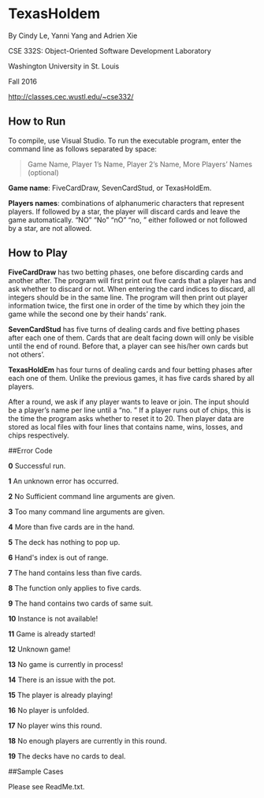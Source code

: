 # TexasHoldem

By Cindy Le, Yanni Yang and Adrien Xie

CSE 332S: Object-Oriented Software Development Laboratory

Washington University in St. Louis

Fall 2016

http://classes.cec.wustl.edu/~cse332/

## How to Run

To compile, use Visual Studio. To run the executable program, enter the command line as follows separated by space:

> Game Name, Player 1’s Name, Player 2’s Name, More Players’ Names (optional)

**Game name**: FiveCardDraw, SevenCardStud, or TexasHoldEm.

**Players names**: combinations of alphanumeric characters that represent players. 
If followed by a star, the player will discard cards and leave the game automatically. 
“NO” “No” “nO” “no, ” either followed or not followed by a star, are not allowed.

## How to Play

**FiveCardDraw** has two betting phases, one before discarding cards and another after. 
The program will first print out five cards that a player has and ask whether to discard or not. 
When entering the card indices to discard, all integers should be in the same line. 
The program will then print out player information twice, the first one in order of the time by 
which they join the game while the second one by their hands’ rank.

**SevenCardStud** has five turns of dealing cards and five betting phases after each one of them. 
Cards that are dealt facing down will only be visible until the end of round. 
Before that, a player can see his/her own cards but not others’.

**TexasHoldEm** has four turns of dealing cards and four betting phases after each one of them. 
Unlike the previous games, it has five cards shared by all players. 

After a round, we ask if any player wants to leave or join. 
The input should be a player’s name per line until a “no. ”
If a player runs out of chips, this is the time the program asks whether to reset it to 20. 
Then player data are stored as local files with four lines that contains name, wins, losses, and
chips respectively. 

##Error Code

**0** Successful run. 

**1** An unknown error has occurred. 

**2** No Sufficient command line arguments are given. 

**3** Too many command line arguments are given. 

**4** More than five cards are in the hand. 

**5** The deck has nothing to pop up. 

**6** Hand's index is out of range.

**7** The hand contains less than five cards.

**8** The function only applies to five cards.

**9** The hand contains two cards of same suit.

**10** Instance is not available! 

**11** Game is already started! 

**12** Unknown game! 

**13** No game is currently in process! 

**14** There is an issue with the pot. 

**15** The player is already playing! 

**16** No player is unfolded. 

**17** No player wins this round. 

**18** No enough players are currently in this round. 

**19** The decks have no cards to deal. 

##Sample Cases

Please see ReadMe.txt.
